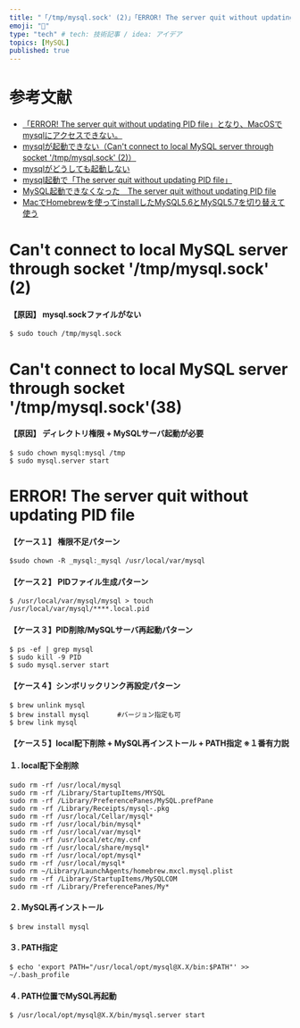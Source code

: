 ```yaml
---
title: "「/tmp/mysql.sock' (2)」「ERROR! The server quit without updating PID file」"
emoji: "🙌"
type: "tech" # tech: 技術記事 / idea: アイデア
topics: [MySQL]
published: true
---
```

# 参考文献
- [「ERROR! The server quit without updating PID file」となり、MacOSでmysqlにアクセスできない。](https://qiita.com/furafura_nau/items/7d8f5370899df125d459)
- [mysqlが起動できない（Can't connect to local MySQL server through socket '/tmp/mysql.sock' (2)）](https://qiita.com/carotene4035/items/e00076fe3990b9178cc0)
- [mysqlがどうしても起動しない](https://qiita.com/_natsu_no_yuki_/items/ae4c94187093e4ab3cdc)
- [mysql起動で「The server quit without updating PID file」](https://qiita.com/mogetarou/items/e34ca51d3756d55d7800)
- [MySQL起動できなくなった　The server quit without updating PID file](https://qiita.com/yuki0208/items/1d5554d98e9ec76084bd)
- [MacでHomebrewを使ってinstallしたMySQL5.6とMySQL5.7を切り替えて使う](https://qiita.com/t_oginogin/items/76ca2b6ce18d53988dc3)

# Can't connect to local MySQL server through socket '/tmp/mysql.sock' (2)

#### 【原因】 mysql.sockファイルがない

```
$ sudo touch /tmp/mysql.sock
```

# Can't connect to local MySQL server through socket '/tmp/mysql.sock'(38)

#### 【原因】 ディレクトリ権限 + MySQLサーバ起動が必要
```
$ sudo chown mysql:mysql /tmp
$ sudo mysql.server start
```

# ERROR! The server quit without updating PID file

#### 【ケース１】 権限不足パターン
```
$sudo chown -R _mysql:_mysql /usr/local/var/mysql
```

#### 【ケース２】 PIDファイル生成パターン
```
$ /usr/local/var/mysql/mysql > touch /usr/local/var/mysql/****.local.pid
```

#### 【ケース３】PID削除/MySQLサーバ再起動パターン
```
$ ps -ef | grep mysql
$ sudo kill -9 PID
$ sudo mysql.server start
```

#### 【ケース４】シンボリックリンク再設定パターン
```
$ brew unlink mysql
$ brew install mysql       #バージョン指定も可
$ brew link mysql
```

#### 【ケース５】local配下削除 + MySQL再インストール + PATH指定  ※１番有力説

#### １. local配下全削除
```
sudo rm -rf /usr/local/mysql
sudo rm -rf /Library/StartupItems/MYSQL
sudo rm -rf /Library/PreferencePanes/MySQL.prefPane
sudo rm -rf /Library/Receipts/mysql-.pkg
sudo rm -rf /usr/local/Cellar/mysql*
sudo rm -rf /usr/local/bin/mysql*
sudo rm -rf /usr/local/var/mysql*
sudo rm -rf /usr/local/etc/my.cnf
sudo rm -rf /usr/local/share/mysql*
sudo rm -rf /usr/local/opt/mysql*
sudo rm -rf /usr/local/mysql*
sudo rm ~/Library/LaunchAgents/homebrew.mxcl.mysql.plist
sudo rm -rf /Library/StartupItems/MySQLCOM
sudo rm -rf /Library/PreferencePanes/My*
```

#### ２. MySQL再インストール
```
$ brew install mysql
```

#### ３. PATH指定
```
$ echo 'export PATH="/usr/local/opt/mysql@X.X/bin:$PATH"' >> ~/.bash_profile
```

#### ４. PATH位置でMySQL再起動　　
```
$ /usr/local/opt/mysql@X.X/bin/mysql.server start
```
